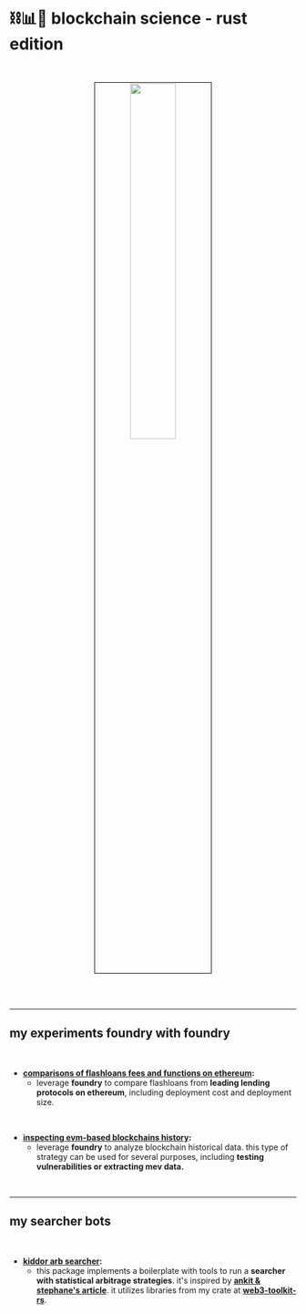 # ⛓📊🎸 blockchain science - rust edition


<br>

<p align="center">
<img src="https://user-images.githubusercontent.com/1130416/210849647-bad9bc97-2193-4e9e-87c6-f75c8dd21712.jpeg" width="40%" align="center" style="padding:1px;border:1px solid black;"/>
 </p>

<br>

<br>

---

## my experiments foundry with foundry

<br>

* **[comparisons of flashloans fees and functions on ethereum](foundry-flashloans):**
  * leverage **foundry** to compare flashloans from **leading lending protocols on ethereum**, including deployment cost and deployment size. 

<br>

* **[inspecting evm-based blockchains history](foundry-historical):**
  * leverage **foundry** to analyze blockchain historical data. this type of strategy can be used for several purposes, including **testing vulnerabilities or extracting mev data.**



<br>

----


## my searcher bots

<br>


* **[kiddor arb searcher](kiddor-searcher-bot):**
  * this package implements a boilerplate with tools to run a **searcher with statistical arbitrage strategies**. it's inspired by **[ankit & stephane's article](https://frontier.tech/a-new-game-in-town)**. it utilizes libraries from my crate at **[web3-toolkit-rs](https://github.com/go-outside-labs/web3-toolkit-rs)**.

<br>


